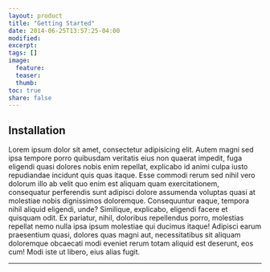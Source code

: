 ```yaml
---
layout: product
title: "Getting Started"
date: 2014-06-25T13:57:25-04:00
modified:
excerpt:
tags: []
image:
  feature:
  teaser:
  thumb:
toc: true
share: false
---
```


## Installation

Lorem ipsum dolor sit amet, consectetur adipisicing elit. Autem magni sed ipsa tempore porro quibusdam veritatis eius non quaerat impedit, fuga eligendi quasi dolores nobis enim repellat, explicabo id animi culpa iusto repudiandae incidunt quis quas itaque. Esse commodi rerum sed nihil vero dolorum illo ab velit quo enim est aliquam quam exercitationem, consequatur perferendis sunt adipisci dolore assumenda voluptas quasi at molestiae nobis dignissimos doloremque. Consequuntur eaque, tempora nihil aliquid eligendi, unde? Similique, explicabo, eligendi facere et quisquam odit. Ex pariatur, nihil, doloribus repellendus porro, molestias repellat nemo nulla ipsa ipsum molestiae qui ducimus itaque! Adipisci earum praesentium quasi, dolores quas magni aut, necessitatibus sit aliquam doloremque obcaecati modi eveniet rerum totam aliquid est deserunt, eos cum! Modi iste ut libero, eius alias fugit.

---
